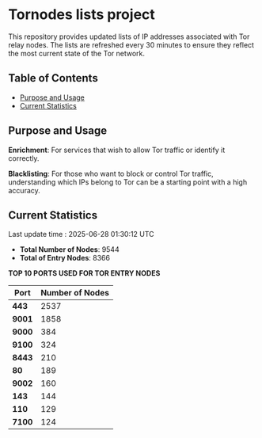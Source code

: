 # Tornodes lists project

This repository provides updated lists of IP addresses associated with Tor relay nodes. The lists are refreshed every 30 minutes to ensure they reflect the most current state of the Tor network.

## Table of Contents

- [Purpose and Usage](#purpose-and-usage)
- [Current Statistics](#current-statistics)


## Purpose and Usage

**Enrichment**: For services that wish to allow Tor traffic or identify it correctly.

**Blacklisting**: For those who want to block or control Tor traffic, understanding which IPs belong to Tor can be a starting point with a high accuracy.

## Current Statistics

Last update time : 2025-06-28 01:30:12 UTC

- **Total Number of Nodes**: 9544
- **Total of Entry Nodes**: 8366

**TOP 10 PORTS USED FOR TOR ENTRY NODES**

| **Port** | **Number of Nodes** |
|------|-----------------|
| **443**   | 2537  |
| **9001**   | 1858  |
| **9000**   | 384  |
| **9100**   | 324  |
| **8443**   | 210  |
| **80**   | 189  |
| **9002**   | 160  |
| **143**   | 144  |
| **110**   | 129  |
| **7100**   | 124  |

